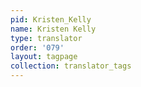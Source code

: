 ```yaml
---
pid: Kristen_Kelly
name: Kristen Kelly
type: translator
order: '079'
layout: tagpage
collection: translator_tags
---
```

